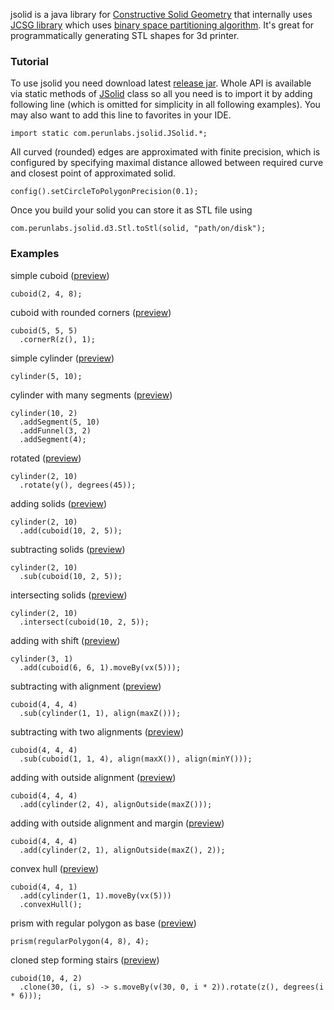 jsolid is a java library for
[Constructive Solid Geometry](https://en.wikipedia.org/wiki/Constructive_solid_geometry)
that internally uses [JCSG library](https://github.com/miho/JCSG) which uses
[binary space partitioning algorithm](https://en.wikipedia.org/wiki/Binary_space_partitioning).
It's great for programmatically generating STL shapes for 3d printer.

### Tutorial

To use jsolid you need download latest [release jar](https://github.com/perunlabs/jsolid/releases).
Whole API is available via static methods of
[JSolid](https://github.com/perunlabs/jsolid/blob/master/src/java/com/perunlabs/jsolid/JSolid.java)
class so all you need is to import it by adding following line
(which is omitted for simplicity in all following examples).
You may also want to add this line to favorites in your IDE.

```
import static com.perunlabs.jsolid.JSolid.*;
```

All curved (rounded) edges are approximated with finite precision,
which is configured by specifying maximal distance allowed between required curve
and closest point of approximated solid.

```
config().setCircleToPolygonPrecision(0.1);
```

Once you build your solid you can store it as STL file using

```
com.perunlabs.jsolid.d3.Stl.toStl(solid, "path/on/disk");
```

### Examples
simple cuboid ([preview](./doc/simpleCuboid.stl))

```
cuboid(2, 4, 8);
```

cuboid with rounded corners ([preview](./doc/cuboidWithRoundedCorners.stl))

```
cuboid(5, 5, 5)
  .cornerR(z(), 1);
```

simple cylinder ([preview](./doc/simpleCylinder.stl))

```
cylinder(5, 10);
```

cylinder with many segments ([preview](./doc/cylinderWithManySegments.stl))

```
cylinder(10, 2)
  .addSegment(5, 10)
  .addFunnel(3, 2)
  .addSegment(4);
```

rotated ([preview](./doc/rotated.stl))

```
cylinder(2, 10)
  .rotate(y(), degrees(45));
```

adding solids ([preview](./doc/addingSolids.stl))

```
cylinder(2, 10)
  .add(cuboid(10, 2, 5));
```

subtracting solids ([preview](./doc/subtractingSolids.stl))

```
cylinder(2, 10)
  .sub(cuboid(10, 2, 5));
```

intersecting solids ([preview](./doc/intersectingSolids.stl))

```
cylinder(2, 10)
  .intersect(cuboid(10, 2, 5));
```

adding with shift ([preview](./doc/addingWithShift.stl))

```
cylinder(3, 1)
  .add(cuboid(6, 6, 1).moveBy(vx(5)));
```

subtracting with alignment ([preview](./doc/subtractingWithAlignment.stl))

```
cuboid(4, 4, 4)
  .sub(cylinder(1, 1), align(maxZ()));
```

subtracting with two alignments ([preview](./doc/subtractingWithTwoAlignments.stl))

```
cuboid(4, 4, 4)
  .sub(cuboid(1, 1, 4), align(maxX()), align(minY()));
```

adding with outside alignment ([preview](./doc/addingWithOutsideAlignment.stl))

```
cuboid(4, 4, 4)
  .add(cylinder(2, 4), alignOutside(maxZ()));
```

adding with outside alignment and margin ([preview](./doc/addingWithOutsideAlignmentAndMargin.stl))

```
cuboid(4, 4, 4)
  .add(cylinder(2, 1), alignOutside(maxZ(), 2));
```

convex hull ([preview](./doc/convexHull.stl))

```
cuboid(4, 4, 1)
  .add(cylinder(1, 1).moveBy(vx(5)))
  .convexHull();
```

prism with regular polygon as base ([preview](./doc/prismWithRegularPolygonAsBase.stl))

```
prism(regularPolygon(4, 8), 4);
```

cloned step forming stairs ([preview](./doc/clonedStepFormingStairs.stl))

```
cuboid(10, 4, 2)
  .clone(30, (i, s) -> s.moveBy(v(30, 0, i * 2)).rotate(z(), degrees(i * 6)));
```

